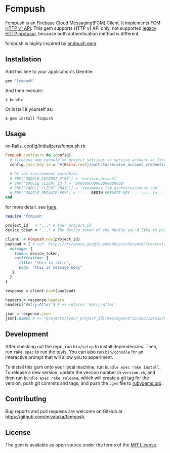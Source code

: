 # Fcmpush

Fcmpush is an Firebase Cloud Messaging(FCM) Client. It implements [FCM HTTP v1 API](https://firebase.google.com/docs/reference/fcm/rest/v1/projects.messages).
This gem supports HTTP v1 API only, not supported [legacy HTTP protocol](https://firebase.google.com/docs/cloud-messaging/http-server-ref), because both authentication method is different.

fcmpush is highly inspired by [andpush gem](https://github.com/yuki24/andpush).
## Installation

Add this line to your application's Gemfile:

```ruby
gem 'fcmpush'
```

And then execute:

    $ bundle

Or install it yourself as:

    $ gem install fcmpush

## Usage

on Rails, config/initializers/fcmpush.rb
```ruby
Fcmpush.configure do |config|
  # firebase web console => project settings => service account => firebase admin sdk => generate new private key
  config.json_key_io = "#{Rails.root}/path/to/service_account_credentials.json"

  # Or set environment variables
  # ENV['GOOGLE_ACCOUNT_TYPE'] = 'service_account'
  # ENV['GOOGLE_CLIENT_ID'] = '000000000000000000000'
  # ENV['GOOGLE_CLIENT_EMAIL'] = 'xxxx@xxxx.iam.gserviceaccount.com'
  # ENV['GOOGLE_PRIVATE_KEY'] = '-----BEGIN PRIVATE KEY-----\n...\n-----END PRIVATE KEY-----\n\
end
```

for more detail. see [here](https://github.com/googleapis/google-auth-library-ruby#example-service-account).

```ruby
require 'fcmpush'

project_id   = "..." # Your project_id
device_token = "..." # The device token of the device you'd like to push a message to

client  = Fcmpush.new(project_id)
payload = { # ref. https://firebase.google.com/docs/reference/fcm/rest/v1/projects.messages
  message: {
    token: device_token,
    notification: {
      title: "this is title",
      body: "this is message body"
   }
  }
}

response = client.push(payload)

headers = response.headers
headers['Retry-After'] # => returns 'Retry-After'

json = response.json
json[:name] # => "projects/[your_project_id]/messages/0:1571037134532751%31bd1c9631bd1c96"
```

## Development

After checking out the repo, run `bin/setup` to install dependencies. Then, run `rake spec` to run the tests. You can also run `bin/console` for an interactive prompt that will allow you to experiment.

To install this gem onto your local machine, run `bundle exec rake install`. To release a new version, update the version number in `version.rb`, and then run `bundle exec rake release`, which will create a git tag for the version, push git commits and tags, and push the `.gem` file to [rubygems.org](https://rubygems.org).

## Contributing

Bug reports and pull requests are welcome on GitHub at https://github.com/miyataka/fcmpush.

## License

The gem is available as open source under the terms of the [MIT License](https://opensource.org/licenses/MIT).
